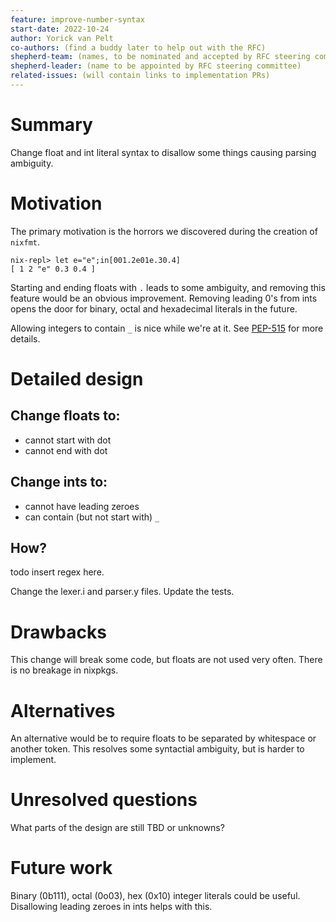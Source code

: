 ```yaml
---
feature: improve-number-syntax
start-date: 2022-10-24
author: Yorick van Pelt
co-authors: (find a buddy later to help out with the RFC)
shepherd-team: (names, to be nominated and accepted by RFC steering committee)
shepherd-leader: (name to be appointed by RFC steering committee)
related-issues: (will contain links to implementation PRs)
---
```


# Summary
[summary]: #summary

Change float and int literal syntax to disallow some things causing parsing ambiguity.

# Motivation
[motivation]: #motivation

The primary motivation is the horrors we discovered during the creation of `nixfmt`.

```
nix-repl> let e="e";in[001.2e01e.30.4]
[ 1 2 "e" 0.3 0.4 ]
```

Starting and ending floats with `.` leads to some ambiguity, and removing this feature would be an
obvious improvement.
Removing leading 0's from ints opens the door for binary, octal and hexadecimal literals in the future.

Allowing integers to contain `_` is nice while we're at it. See [PEP-515](https://peps.python.org/pep-0515) for more details.

# Detailed design
[design]: #detailed-design


## Change floats to:
- cannot start with dot
- cannot end with dot

## Change ints to:
- cannot have leading zeroes
- can contain (but not start with) `_`


## How?

todo insert regex here.

Change the lexer.i and parser.y files. Update the tests.

# Drawbacks
[drawbacks]: #drawbacks

This change will break some code, but floats are not used very often. There is no breakage
in nixpkgs.

# Alternatives
[alternatives]: #alternatives

An alternative would be to require floats to be separated by whitespace or another token.
This resolves some syntactial ambiguity, but is harder to implement.

# Unresolved questions
[unresolved]: #unresolved-questions

What parts of the design are still TBD or unknowns?

# Future work
[future]: #future-work

Binary (0b111), octal (0o03), hex (0x10) integer literals could be useful.
Disallowing leading zeroes in ints helps with this.
